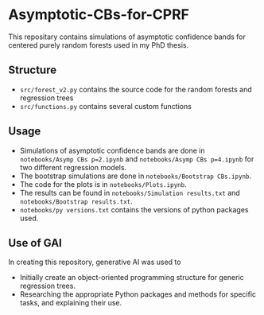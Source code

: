 # Asymptotic-CBs-for-CPRF
This repositary contains simulations of asymptotic confidence bands for centered purely random forests used in my PhD thesis.
## Structure
- `src/forest_v2.py` contains the source code for the random forests and regression trees
- `src/functions.py` contains several custom functions
## Usage
- Simulations of asymptotic confidence bands are done in `notebooks/Asymp CBs p=2.ipynb` and `notebooks/Asymp CBs p=4.ipynb` for two different regression models.
- The bootstrap simulations are done in `notebooks/Bootstrap CBs.ipynb`.
- The code for the plots is in `notebooks/Plots.ipynb`.
- The results can be found in `notebooks/Simulation results.txt` and `notebooks/Bootstrap results.txt`.
- `notebooks/py versions.txt` contains the versions of python packages used. 

## Use of GAI
In creating this repository, generative AI was used to
- Initially create an object-oriented programming structure for generic regression trees.
- Researching the appropriate Python packages and methods for specific tasks, and explaining their use.
